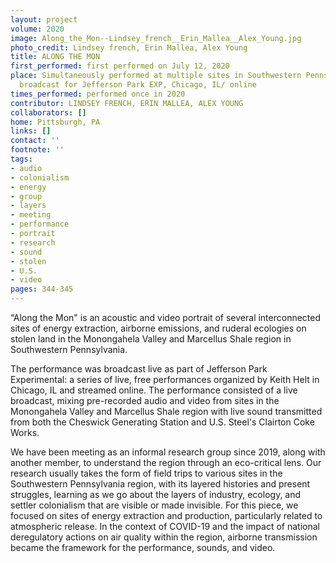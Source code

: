 ```yaml
---
layout: project
volume: 2020
image: Along_the_Mon--Lindsey_french__Erin_Mallea__Alex_Young.jpg
photo_credit: Lindsey french, Erin Mallea, Alex Young
title: ALONG THE MON
first_performed: first performed on July 12, 2020
place: Simultaneously performed at multiple sites in Southwestern Pennsylvania, live
  broadcast for Jefferson Park EXP, Chicago, IL/ online
times_performed: performed once in 2020
contributor: LINDSEY FRENCH, ERIN MALLEA, ALEX YOUNG
collaborators: []
home: Pittsburgh, PA
links: []
contact: ''
footnote: ''
tags:
- audio
- colonialism
- energy
- group
- layers
- meeting
- performance
- portrait
- research
- sound
- stolen
- U.S.
- video
pages: 344-345
---
```


“Along the Mon" is an acoustic and video portrait of several interconnected sites of energy extraction, airborne emissions, and ruderal ecologies on stolen land in the Monongahela Valley and Marcellus Shale region in Southwestern Pennsylvania.

The performance was broadcast live as part of Jefferson Park Experimental: a series of live, free performances organized by Keith Helt in Chicago, IL and streamed online. The performance consisted of a live broadcast, mixing pre-recorded audio and video from sites in the Monongahela Valley and Marcellus Shale region with live sound transmitted from both the Cheswick Generating Station and U.S. Steel's Clairton Coke Works.

We have been meeting as an informal research group since 2019, along with another member, to understand the region through an eco-critical lens. Our research usually takes the form of field trips to various sites in the Southwestern Pennsylvania region, with its layered histories and present struggles, learning as we go about the layers of industry, ecology, and settler colonialism that are visible or made invisible. For this piece, we focused on sites of energy extraction and production, particularly related to atmospheric release. In the context of COVID-19 and the impact of national deregulatory actions on air quality within the region, airborne transmission became the framework for the per­­formance, sounds, and video.
